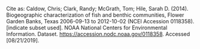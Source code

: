	
Cite as: Caldow, Chris; Clark, Randy; McGrath, Tom; 
Hile, Sarah D. (2014). Biogeographic 
characterization of fish and benthic communities, Flower Garden Banks,
 Texas 2006-09-13 to 2012-10-02 (NCEI Accession 0118358). 
[indicate subset used]. NOAA National Centers for Environmental Information. 
Dataset. https://accession.nodc.noaa.gov/0118358. Accessed [08/21/2019].

